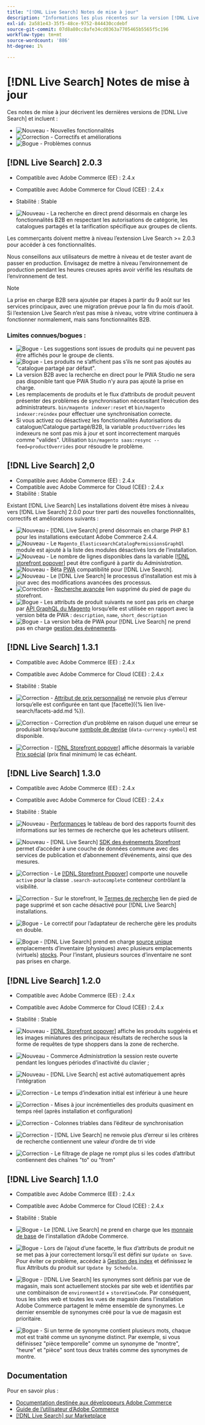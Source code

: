 ```yaml
---
title: "[!DNL Live Search] Notes de mise à jour"
description: "Informations les plus récentes sur la version [!DNL Live Search] d’Adobe Commerce."
exl-id: 2a581e43-35f5-48ce-9752-844430ccdebf
source-git-commit: 07d8a80cc8afe34cd0363a7705465b5565f5c196
workflow-type: tm+mt
source-wordcount: '886'
ht-degree: 1%

---
```


# [!DNL Live Search] Notes de mise à jour

Ces notes de mise à jour décrivent les dernières versions de [!DNL Live Search] et incluent :

* ![Nouveau](../assets/new.svg) - Nouvelles fonctionnalités
* ![Correction](../assets/fix.svg) - Correctifs et améliorations
* ![Bogue](../assets/bug.svg) - Problèmes connus

## [!DNL Live Search] 2.0.3

* Compatible avec Adobe Commerce (EE) : 2.4.x
* Compatible avec Adobe Commerce for Cloud (CEE) : 2.4.x
* Stabilité : Stable

* ![Nouveau](../assets/new.svg) - La recherche en direct prend désormais en charge les fonctionnalités B2B en respectant les autorisations de catégorie, les catalogues partagés et la tarification spécifique aux groupes de clients.

Les commerçants doivent mettre à niveau l’extension Live Search >= 2.0.3 pour accéder à ces fonctionnalités.

Nous conseillons aux utilisateurs de mettre à niveau et de tester avant de passer en production. Envisagez de mettre à niveau l’environnement de production pendant les heures creuses après avoir vérifié les résultats de l’environnement de test.

>[!NOTE]
>
>La prise en charge B2B sera ajoutée par étapes à partir du 9 août sur les services principaux, avec une migration prévue pour la fin du mois d’août. Si l’extension Live Search n’est pas mise à niveau, votre vitrine continuera à fonctionner normalement, mais sans fonctionnalités B2B.

### Limites connues/bogues :

* ![Bogue](../assets/bug.svg) - Les suggestions sont issues de produits qui ne peuvent pas être affichés pour le groupe de clients.
* ![Bogue](../assets/bug.svg) - Les produits ne s’affichent pas s’ils ne sont pas ajoutés au &quot;catalogue partagé par défaut&quot;.
* La version B2B avec la recherche en direct pour le PWA Studio ne sera pas disponible tant que PWA Studio n’y aura pas ajouté la prise en charge.
* Les remplacements de produits et le flux d’attributs de produit peuvent présenter des problèmes de synchronisation nécessitant l’exécution des administrateurs. `bin/magento indexer:reset` et `bin/magento indexer:reindex` pour effectuer une synchronisation correcte.
* Si vous activez ou désactivez les fonctionnalités Autorisations du catalogue/Catalogue partagé/B2B, la variable `productOverrides` les indexeurs ne sont pas mis à jour et sont incorrectement marqués comme &quot;valides&quot;. Utilisation `bin/magento saas:resync --feed=productOverrides` pour résoudre le problème.

## [!DNL Live Search] 2,0

* Compatible avec Adobe Commerce (EE) : 2.4.x
* Compatible avec Adobe Commerce for Cloud (CEE) : 2.4.x
* Stabilité : Stable

Existant [!DNL Live Search] Les installations doivent être mises à niveau vers [!DNL Live Search] 2.0.0 pour tirer parti des nouvelles fonctionnalités, correctifs et améliorations suivants :

* ![Nouveau](../assets/new.svg) - [!DNL Live Search] prend désormais en charge PHP 8.1 pour les installations exécutant Adobe Commerce 2.4.4.
* ![Nouveau](../assets/new.svg) - Le `Magento_ElasticsearchCatalogPermissionsGraphQl` module est ajouté à la liste des modules désactivés lors de l’installation.
* ![Nouveau](../assets/new.svg) - Le nombre de lignes disponibles dans la variable [[!DNL storefront popover]](quick-tour.md) peut être configuré à partir du *Administration*.
* ![Nouveau](../assets/new.svg) - Bêta [PWA](https://developer.adobe.com/commerce/pwa-studio/) compatibilité pour [!DNL Live Search].
* ![Nouveau](../assets/new.svg) - Le [!DNL Live Search] le processus d’installation est mis à jour avec des modifications avancées des processus.
* ![Correction](../assets/fix.svg) - [Recherche avancée](https://docs.magento.com/user-guide/catalog/search-advanced.html) lien supprimé du pied de page du storefront.
* ![Bogue](../assets/bug.svg) - Les attributs de produit suivants ne sont pas pris en charge par [API GraphQL du Magento](https://devdocs.magento.com/guides/v2.4/graphql) lorsqu’elle est utilisée en rapport avec la version bêta de PWA : `description`, `name`, `short_description`
* ![Bogue](../assets/bug.svg) - La version bêta de PWA pour [!DNL Live Search] ne prend pas en charge [gestion des événements](https://devdocs.magento.com/shared-services/storefront-events-sdk.html).

## [!DNL Live Search] 1.3.1

* Compatible avec Adobe Commerce (EE) : 2.4.x
* Compatible avec Adobe Commerce for Cloud (CEE) : 2.4.x
* Stabilité : Stable

* ![Correction](../assets/fix.svg) - [Attribut de prix personnalisé](https://docs.magento.com/user-guide/stores/attributes-input-types.html) ne renvoie plus d’erreur lorsqu’elle est configurée en tant que [facette]({% lien live-search/facets-add.md %}).
* ![Correction](../assets/fix.svg) - Correction d’un problème en raison duquel une erreur se produisait lorsqu’aucune [symbole de devise](https://docs.magento.com/user-guide/stores/currency-symbols.html) (`data-currency-symbol`) est disponible.
* ![Correction](../assets/fix.svg) - [[!DNL Storefront popover]](storefront-popover.md) affiche désormais la variable [Prix spécial](https://docs.magento.com/user-guide/catalog/product-price-special.html) (prix final minimum) le cas échéant.

## [!DNL Live Search] 1.3.0

* Compatible avec Adobe Commerce (EE) : 2.4.x
* Compatible avec Adobe Commerce for Cloud (CEE) : 2.4.x
* Stabilité : Stable

* ![Nouveau](../assets/new.svg) - [Performances](performance.md) le tableau de bord des rapports fournit des informations sur les termes de recherche que les acheteurs utilisent.
* ![Nouveau](../assets/new.svg) - [!DNL Live Search] [SDK des événements Storefront](https://devdocs.magento.com/shared-services/storefront-events-sdk.html) permet d’accéder à une couche de données commune avec des services de publication et d’abonnement d’événements, ainsi que des mesures.
* ![Correction](../assets/fix.svg) - Le [[!DNL Storefront Popover]](https://devdocs.magento.com/live-search/storefront-popover.html) comporte une nouvelle `active` pour la classe `.search-autocomplete` conteneur contrôlant la visibilité.
* ![Correction](../assets/fix.svg) - Sur le storefront, le [Termes de recherche](https://docs.magento.com/user-guide/marketing/search-terms-popular.html) lien de pied de page supprimé et son cache désactivé pour [!DNL Live Search] installations.
* ![Bogue](../assets/bug.svg) - Le correctif pour l’adaptateur de recherche gère les produits en double.
* ![Bogue](../assets/bug.svg) - [!DNL Live Search] prend en charge [source unique](https://docs.magento.com/user-guide/catalog/inventory-sources.html) emplacements d’inventaire (physiques) avec plusieurs emplacements (virtuels) [stocks](https://docs.magento.com/user-guide/catalog/inventory-stock.html). Pour l’instant, plusieurs sources d’inventaire ne sont pas prises en charge.

## [!DNL Live Search] 1.2.0

* Compatible avec Adobe Commerce (EE) : 2.4.x
* Compatible avec Adobe Commerce for Cloud (CEE) : 2.4.x
* Stabilité : Stable

* ![Nouveau](../assets/new.svg) - [[!DNL Storefront popover]](storefront-popover.md) affiche les produits suggérés et les images miniatures des principaux résultats de recherche sous la forme de requêtes de type shoppers dans la zone de recherche.
* ![Nouveau](../assets/new.svg) - Commerce *Administration* la session reste ouverte pendant les longues périodes d’inactivité du clavier ;
* ![Nouveau](../assets/new.svg) - [!DNL Live Search] est activé automatiquement après l’intégration
* ![Correction](../assets/fix.svg) - Le temps d’indexation initial est inférieur à une heure
* ![Correction](../assets/fix.svg) - Mises à jour incrémentielles des produits quasiment en temps réel (après installation et configuration)
* ![Correction](../assets/fix.svg) - Colonnes triables dans l’éditeur de synchronisation
* ![Correction](../assets/fix.svg) - [!DNL Live Search] ne renvoie plus d’erreur si les critères de recherche contiennent une valeur d’ordre de tri vide
* ![Correction](../assets/fix.svg) - Le filtrage de plage ne rompt plus si les codes d’attribut contiennent des chaînes &quot;to&quot; ou &quot;from&quot;

## [!DNL Live Search] 1.1.0

* Compatible avec Adobe Commerce (EE) : 2.4.x
* Compatible avec Adobe Commerce for Cloud (CEE) : 2.4.x
* Stabilité : Stable

* ![Bogue](../assets/bug.svg) - Le [!DNL Live Search] ne prend en charge que les [monnaie de base](https://docs.magento.com/user-guide/stores/currency-configuration.html) de l’installation d’Adobe Commerce.
* ![Bogue](../assets/bug.svg) - Lors de l’ajout d’une facette, le flux d’attributs de produit ne se met pas à jour correctement lorsqu’il est défini sur `Update on Save`. Pour éviter ce problème, accédez à [Gestion des index](https://docs.magento.com/user-guide/system/index-management.html) et définissez le flux Attributs du produit sur `Update by Schedule`.
* ![Bogue](../assets/bug.svg) - [!DNL Live Search] les synonymes sont définis par vue de magasin, mais sont actuellement stockés par site web et identifiés par une combinaison de `environmentId` + `storeViewCode`. Par conséquent, tous les sites web et toutes les vues de magasin dans l’installation Adobe Commerce partagent le même ensemble de synonymes. Le dernier ensemble de synonymes créé pour la vue de magasin est prioritaire.
* ![Bogue](../assets/bug.svg) - Si un terme de synonyme contient plusieurs mots, chaque mot est traité comme un synonyme distinct. Par exemple, si vous définissez &quot;pièce temporelle&quot; comme un synonyme de &quot;montre&quot;, &quot;heure&quot; et &quot;pièce&quot; sont tous deux traités comme des synonymes de montre.

## Documentation

Pour en savoir plus :

* [Documentation destinée aux développeurs Adobe Commerce](https://devdocs.magento.com/)
* [Guide de l’utilisateur d’Adobe Commerce](https://docs.magento.com/user-guide/)
* [[!DNL Live Search] sur Marketplace](https://marketplace.magento.com/magento-live-search.html)
